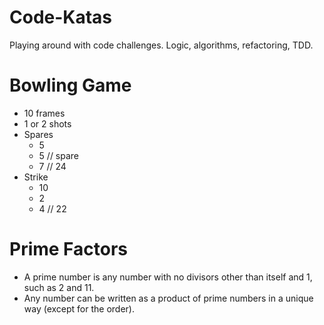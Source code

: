 # Code-Katas
Playing around with code challenges. Logic, algorithms, refactoring, TDD.

# Bowling Game
- 10 frames
- 1 or 2 shots
- Spares
    - 5
    - 5 // spare
    - 7 // 24
 - Strike
    - 10
    - 2
    - 4 // 22

# Prime Factors
- A prime number is any number with no divisors other than itself and 1, such as 2 and 11. 
- Any number can be written as a product of prime numbers in a unique way (except for the order).